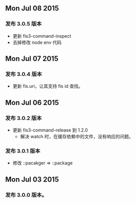 ## Mon Jul 08 2015
### 发布 3.0.5 版本

- 更新 fis3-command-inspect
- 去掉修改 node env 代码


## Mon Jul 07 2015

### 发布 3.0.4 版本

- 更新 fis.uri，让其支持 fis id 查找。

## Mon Jul 06 2015

### 发布 3.0.2 版本

- 更新 fis3-command-release 到 1.2.0
  - 解决 watch 时，在缓存依赖中的文件，没有响应的问题。

### 发布 3.0.1 版本

- 修改 ::pacakger => ::package

## Mon Jul 03 2015

### 发布 3.0.0 版本。
